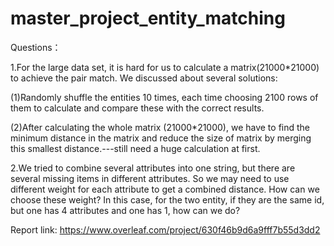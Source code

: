 # master_project_entity_matching

Questions：

1.For the large data set, it is hard for us to calculate a matrix(21000*21000) to achieve the pair match. We discussed about several solutions:

(1)Randomly shuffle the entities 10 times, each time choosing 2100 rows of them to calculate and compare these with the correct results.

(2)After calculating the whole matrix (21000*21000), we have to find the minimum distance in the matrix and reduce the size of matrix by merging this smallest distance.---still need a huge calculation at first.


2.We tried to combine several attributes into one string, but there are several missing items in different attributes. So we may need to use different weight for each attribute to get a combined distance. How can we choose these weight? In this case, for the two entity, if they are the same id, but one has 4 attributes and one has 1, how can we do?

Report link:
https://www.overleaf.com/project/630f46b9d6a9fff7b55d3dd2
